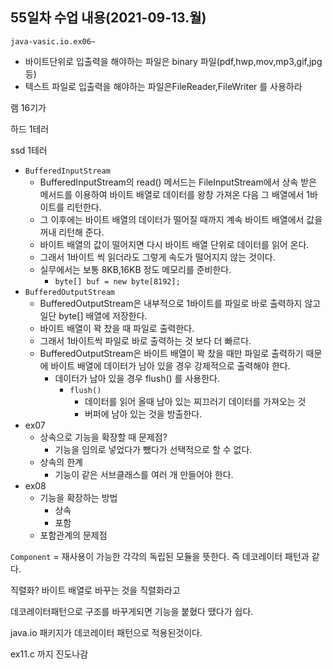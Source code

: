 ## 55일차 수업 내용(2021-09-13.월)

` java-vasic.io.ex06~ `

- 바이트단위로 입출력을 해야하는 파일은 binary 파일(pdf,hwp,mov,mp3,gif,jpg등)
- 텍스트 파일로 입출력을 해야하는 파일은FileReader,FileWriter 를 사용하라

램 16기가

하드 1테러

ssd 1테러

- ` BufferedInputStream `
  - BufferedInputStream의 read() 메서드는 FileInputStream에서 상속 받은 메서드를 이용하여 바이트 배열로 데이터를 왕창 가져온 다음 그 배열에서 1바이트를 리턴한다.
  - 그 이후에는 바이트 배열의 데이터가 떨어질 때까지 계속 바이트 배열에서 값을 꺼내 리턴해 준다.
  - 바이트 배열의 값이 떨어지면 다시 바이트 배열 단위로 데이터를 읽어 온다. 
  - 그래서 1바이트 씩 읽더라도 그렇게 속도가 떨어지지 않는 것이다.
  - 실무에서는 보통 8KB,16KB 정도 메모리를 준비한다.
    - ` byte[] buf = new byte[8192]; `
- ` BufferedOutputStream `
  - BufferedOutputStream은 내부적으로 1바이트를 파일로 바로 출력하지 않고 일단 byte[] 배열에 저장한다.
  - 바이트 배열이 꽉 찼을 때 파일로 출력한다.
  - 그래서 1바이트씩 파일로 바로 출력하는 것 보다 더 빠르다.
  - BufferedOutputStream은 바이트 배열이 꽉 찼을 때만 파일로 출력하기 때문에 바이트 배열에 데이터가 남아 있을 경우 강제적으로 출력해야 한다.
    - 데이터가 남아 있을 경우 flush() 를 사용한다.
      - ` flush() `
        - 데이터를 읽어 올때 남아 있는 찌끄러기 데이터를 가져오는 것
        - 버퍼에 남아 있는 것을 방출한다.
- ex07
  - 상속으로 기능을 확장할 때 문제점?
    - 기능을 임의로 넣었다가 뺐다가 선택적으로 할 수 없다.
  - 상속의 한계
    - 기능이 같은 서브클래스를 여러 개 만들어야 한다.
- ex08
  - 기능을 확장하는 방법
    - 상속
    - 포함
  - 포함관계의 문제점

` Component ` = 재사용이 가능한 각각의 독립된 모듈을 뜻한다. 즉 데코레이터 패턴과 같다.



직렬화? 바이트 배열로 바꾸는 것을 직렬화라고

데코레이터패턴으로 구조를 바꾸게되면 기능을 붙혔다 땠다가 쉽다.

java.io 패키지가 데코레이터 패턴으로 적용된것이다.

ex11.c 까지 진도나감